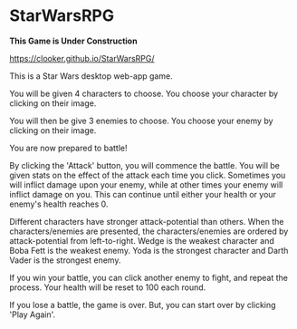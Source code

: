 # StarWarsRPG

**This Game is Under Construction**

https://clooker.github.io/StarWarsRPG/

This is a Star Wars desktop web-app game.

You will be given 4 characters to choose. You choose your character by clicking on their image.

You will then be give 3 enemies to choose. You choose your enemy by clicking on their image.

You are now prepared to battle!

By clicking the 'Attack' button, you will commence the battle. You will be given stats on the effect of the attack each time you click. Sometimes you will inflict damage upon your enemy, while at other times your enemy will inflict damage on you. This can continue until either your health or your enemy's health reaches 0.

Different characters have stronger attack-potential than others. When the characters/enemies are presented, the characters/enemies are ordered by attack-potential from left-to-right. Wedge is the weakest character and Boba Fett is the weakest enemy. Yoda is the strongest character and Darth Vader is the strongest enemy.

If you win your battle, you can click another enemy to fight, and repeat the process. Your health will be reset to 100 each round.

If you lose a battle, the game is over. But, you can start over by clicking 'Play Again'.